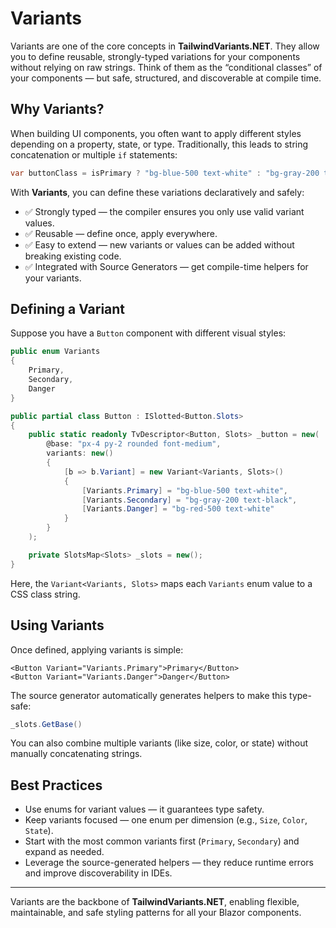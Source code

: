 ﻿# Variants

Variants are one of the core concepts in **TailwindVariants.NET**. They allow you to define reusable, strongly-typed variations for your components without relying on raw strings. Think of them as the “conditional classes” of your components — but safe, structured, and discoverable at compile time.

## Why Variants?

When building UI components, you often want to apply different styles depending on a property, state, or type. Traditionally, this leads to string concatenation or multiple `if` statements:

```csharp
var buttonClass = isPrimary ? "bg-blue-500 text-white" : "bg-gray-200 text-black";
````

With **Variants**, you can define these variations declaratively and safely:

* ✅ Strongly typed — the compiler ensures you only use valid variant values.
* ✅ Reusable — define once, apply everywhere.
* ✅ Easy to extend — new variants or values can be added without breaking existing code.
* ✅ Integrated with Source Generators — get compile-time helpers for your variants.

## Defining a Variant

Suppose you have a `Button` component with different visual styles:

```csharp
public enum Variants
{
    Primary,
    Secondary,
    Danger
}

public partial class Button : ISlotted<Button.Slots>
{
    public static readonly TvDescriptor<Button, Slots> _button = new(
        @base: "px-4 py-2 rounded font-medium",
        variants: new()
        {
            [b => b.Variant] = new Variant<Variants, Slots>()
            {
                [Variants.Primary] = "bg-blue-500 text-white",
                [Variants.Secondary] = "bg-gray-200 text-black",
                [Variants.Danger] = "bg-red-500 text-white"
            }
        }
    );

    private SlotsMap<Slots> _slots = new();
}
```

Here, the `Variant<Variants, Slots>` maps each `Variants` enum value to a CSS class string.

## Using Variants

Once defined, applying variants is simple:

```razor
<Button Variant="Variants.Primary">Primary</Button>
<Button Variant="Variants.Danger">Danger</Button>
```

The source generator automatically generates helpers to make this type-safe:

```csharp
_slots.GetBase()
```

You can also combine multiple variants (like size, color, or state) without manually concatenating strings.

## Best Practices

* Use enums for variant values — it guarantees type safety.
* Keep variants focused — one enum per dimension (e.g., `Size`, `Color`, `State`).
* Start with the most common variants first (`Primary`, `Secondary`) and expand as needed.
* Leverage the source-generated helpers — they reduce runtime errors and improve discoverability in IDEs.

---

Variants are the backbone of **TailwindVariants.NET**, enabling flexible, maintainable, and safe styling patterns for all your Blazor components.